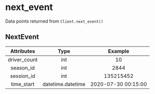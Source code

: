 # next_event
Data points returned from `Client.next_event()`

## NextEvent

|  Attributes  |       Type        |       Example       |
| :----------: | :---------------: | :-----------------: |
| driver_count |        int        |         10          |
|  season_id   |        int        |        2844         |
|  session_id  |        int        |      135215452      |
|  time_start  | datetime.datetime | 2020-07-30 00:15:00 |
